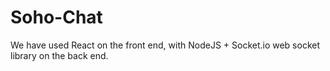 # Soho-Chat
We have used React on the front end, with NodeJS + Socket.io web socket library on the back end. 
